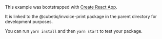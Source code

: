 This example was bootstrapped with [Create React App](https://github.com/facebook/create-react-app).

It is linked to the @cubetiq/invoice-print package in the parent directory for development purposes.

You can run `yarn install` and then `yarn start` to test your package.
